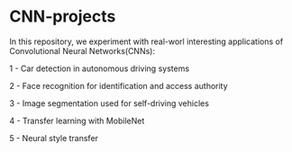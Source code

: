 # CNN-projects

In this repository, we experiment with real-worl interesting applications of Convolutional Neural Networks(CNNs):

1 - Car detection in autonomous driving systems

2 - Face recognition for identification and access authority

3 - Image segmentation used for self-driving vehicles

4 - Transfer learning with MobileNet

5 - Neural style transfer
